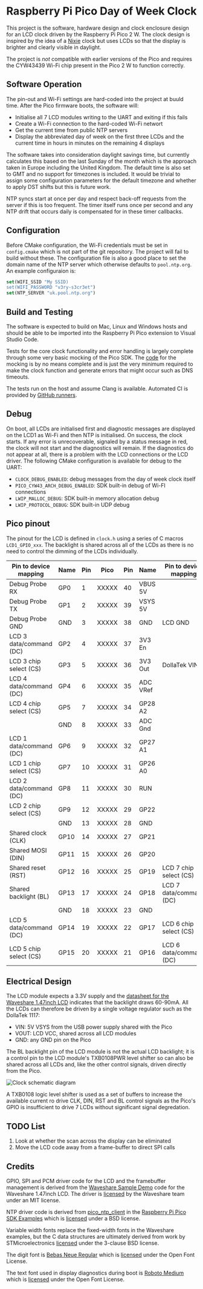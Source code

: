 # Raspberry Pi Pico Day of Week Clock

This project is the software, hardware design and clock enclosure design for an LCD clock driven by the Raspberry Pi Pico 2 W. The clock design is inspired by the idea of a [Nixie](https://en.wikipedia.org/wiki/Nixie_tube) clock but uses LCDs so that the display is brighter and clearly visible in daylight.

The project is *not* compatible with earlier versions of the Pico and requires the CYW43439 Wi-Fi chip present in the Pico 2 W to function correctly.

## Software Operation

The pin-out and Wi-Fi settings are hard-coded into the project at buuld time. After the Pico firmware boots, the software will:

* Initialise all 7 LCD modules writing to the UART and exiting if this fails
* Create a Wi-Fi connection to the hard-coded Wi-Fi networt
* Get the current time from public NTP servers
* Display the abbreviated day of week on the first three LCDs and the current time in hours in minutes on the remaining 4 displays

The software takes into consideration daylight savings time, but currently calculates this based on the last Sunday of the month which is the approach taken in Europe including the United Kingdom. The default time is also set to GMT and no support for timezones is included. It would be trivial to assign some configuration parameters for the default timezone and whether to apply DST shifts but this is future work.

NTP syncs start at once per day and respect back-off requests from the server if this is too frequent. The timer itself runs once per second and any NTP drift that occurs daily is compensated for in these timer callbacks.

## Configuration

Before CMake configuration, the Wi-Fi credentials must be set in `config.cmake` which is not part of the git repository. The project will fail to build without these. The configuration file is also a good place to set the domain name of the NTP server which otherwise defaults to `pool.ntp.org`. An example configuraion is:

``` cmake
set(WIFI_SSID "My SSID)
set(WIFI_PASSWORD "v3ry-s3cr3et")
set(NTP_SERVER "uk.pool.ntp.org")
```

## Build and Testing

The software is expected to build on Mac, Linux and Windows hosts and should be able to be imported into the Raspberry Pi Pico extension to Visual Studio Code.

Tests for the core clock functionality and error handling is largely complete through some very basic mocking of the Pico SDK. The [code](src/tests/mock.c) for the mocking is by no means complete and is just the very minimum required to make the clock function and generate errors that might occur such as DNS timeouts.

The tests run on the host and assume Clang is available. Automated CI is provided by [GitHub runners](.github/workflows/build.yml).

## Debug

On boot, all LCDs are initialised first and diagnostic messages are displayed on the LCD1 as Wi-Fi and then NTP is initialised. On success, the clock starts. If any error is unrecoverable, signaled by a status message in red, the clock will not start and the diagnostics will remain. If the diagnostics do not appear at all, there is a problem with the LCD connections or the LCD driver. The following CMake configuration is available for debug to the UART:

* `CLOCK_DEBUG_ENABLED`: debug messages from the day of week clock itself
* `PICO_CYW43_ARCH_DEBUG_ENABLED`: SDK built-in debug of Wi-FI connections
* `LWIP_MALLOC_DEBUG`: SDK built-in memory allocation debug
* `LWIP_PROTOCOL_DEBUG`: SDK built-in UDP debug

## Pico pinout

The pinout for the LCD is defined in `clock.h` using a series of C macros `LCD1_GPIO_xxx`. The backlight is shared across all of the LCDs as there is no need to control the dimming of the LCDs individually.

| Pin to device mapping   | Name      | Pin | Pico  | Pin | Name      | Pin to device mapping   |
|-------------------------|-----------|-----| ----- |-----|-----------|-------------------------|
| Debug Probe RX          | GP0       | 1   | XXXXX | 40  | VBUS 5V   |                         |
| Debug Probe TX          | GP1       | 2   | XXXXX | 39  | VSYS 5V   |                         |
| Debug Probe GND         | GND       | 3   | XXXXX | 38  | GND       | LCD GND                 |
| LCD 3 data/command (DC) | GP2       | 4   | XXXXX | 37  | 3V3 En    |                         |
| LCD 3 chip select (CS)  | GP3       | 5   | XXXXX | 36  | 3V3 Out   | DollaTek VIN            |
| LCD 4 data/command (DC) | GP4       | 6   | XXXXX | 35  | ADC VRef  |                         |
| LCD 4 chip select (CS)  | GP5       | 7   | XXXXX | 34  | GP28 A2   |                         |
|                         | GND       | 8   | XXXXX | 33  | ADC Gnd   |                         |
| LCD 1 data/command (DC) | GP6       | 9   | XXXXX | 32  | GP27 A1   |                         |
| LCD 1 chip select (CS)  | GP7       | 10  | XXXXX | 31  | GP26 A0   |                         |
| LCD 2 data/command (DC) | GP8       | 11  | XXXXX | 30  | RUN       |                         |
| LCD 2 chip select (CS)  | GP9       | 12  | XXXXX | 29  | GP22      |                         |
|                         | GND       | 13  | XXXXX | 28  | GND       |                         |
| Shared clock (CLK)      | GP10      | 14  | XXXXX | 27  | GP21      |                         |
| Shared MOSI (DIN)       | GP11      | 15  | XXXXX | 26  | GP20      |                         |
| Shared reset (RST)      | GP12      | 16  | XXXXX | 25  | GP19      | LCD 7 chip select (CS)  |
| Shared backlight (BL)   | GP13      | 17  | XXXXX | 24  | GP18      | LCD 7 data/command (DC) |
|                         | GND       | 18  | XXXXX | 23  | GND       |                         |
| LCD 5 data/command (DC) | GP14      | 19  | XXXXX | 22  | GP17      | LCD 6 chip select (CS)  |
| LCD 5 chip select (CS)  | GP15      | 20  | XXXXX | 21  | GP16      | LCD 6 data/command (DC) |

## Electrical Design

The LCD module expects a 3.3V supply and the [datasheet for the Waveshare 1.47inch LCD](https://files.waveshare.com/upload/9/99/1.47inch_LCD_Datasheet.pdf) indicates that the backlight draws 60-90mA. All the LCDs can therefore be driven by a single voltage regulator such as the DollaTek 1117:

* VIN: 5V VSYS from the USB power supply shared with the Pico
* VOUT: LCD VCC, shared across all LCD modules
* GND: any GND pin on the Pico

The BL backlight pin of the LCD module is not the actual LCD backlight; it is a control pin to the LCD module's TXB0108PWR level shifter so can also be shared across all LCDs and, like the other control signals, driven directly from the Pico.

![Clock schematic diagram](https://raw.githubusercontent.com/masaccio/picow_day_clock/main/images/schematic.png)

A TXB0108 logic level shifter is used as a set of buffers to increase the available current ro drive CLK, DIN, RST and BL control signals as the Pico's GPIO is insufficient to drive 7 LCDs without significant signal degredation.

## TODO List

1. Look at whether the scan across the display can be eliminated
2. Move the LCD code away from a frame-buffer to direct SPI calls

## Credits

GPIO, SPI and PCM driver code for the LCD and the framebuffer management is derived from the [Waveshare Sample Demo](https://www.waveshare.com/wiki/1.47inch_LCD_Module) code for the Waveshare 1.47inch LCD. The driver is [licensed](licenses/waveshare.txt) by the Waveshare team under an MIT license.

NTP driver code is derived from [pico_ntp_client](https://github.com/raspberrypi/pico-examples/tree/master/pico_w/wifi/ntp_client) in the [Raspberry Pi Pico SDK Examples](https://github.com/raspberrypi/pico-examples) which is [licensed](raspberry-pi.txt) under a BSD license.

Variable width fonts replace the fixed-width fonts in the Waveshare examples, but the C data structures are ultimately derived from work by STMicroelectronics [licensed](licenses/stm.txt) under the 3-clause BSD license.

The digit font is [Bebas Neue Regular](https://fonts.google.com/specimen/Bebas+Neue) which is [licensed](licenses/BebasNeue-OFL.txt) under the Open Font License.

The text font used in display diagnostics during boot is [Roboto Medium](https://fonts.google.com/specimen/Roboto) which is [licensed](licenses/Roboto-OFL.txt) under the Open Font License.